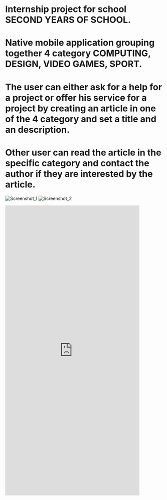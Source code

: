 # Internship project for school SECOND YEARS OF SCHOOL.
# Native mobile application grouping together 4 category COMPUTING, DESIGN, VIDEO GAMES, SPORT.
# The user can either ask for a help for a project or offer his service for a project by creating an article in one of the 4 category and set a title and an description.
# Other user can read the article in the specific category and contact the author if they are interested by the article.


![Screenshot_1](https://user-images.githubusercontent.com/69092875/160489640-3e0acc62-acd1-47e1-accd-b7ac009f5a19.png)
![Screenshot_2](https://user-images.githubusercontent.com/69092875/160489674-4cd09b38-2e77-496c-a629-1594b11cc305.png)
<iframe width="428" height="926" src="https://xd.adobe.com/embed/7a0a4434-4a3a-499a-a38d-aef055a80dee-2f59/" frameborder="0" allowfullscreen></iframe>
